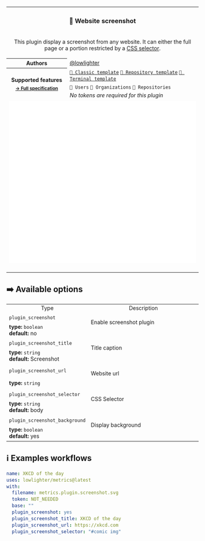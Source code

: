 <!--header-->
<table>
  <tr><th colspan="2"><h3>📸 Website screenshot</h3></th></tr>
  <tr><td colspan="2" align="center"><p>This plugin display a screenshot from any website.
It can either the full page or a portion restricted by a <a href="https://developer.mozilla.org/en-US/docs/Web/CSS/CSS_Selectors">CSS selector</a>.</p>
</td></tr>
<tr><th>Authors</th><td><a href="https://github.com/lowlighter">@lowlighter</a></td></tr>
  <tr>
    <th rowspan="3">Supported features<br><sub><a href="metadata.yml">→ Full specification</a></sub></th>
    <td><a href="/source/templates/classic/README.md"><code>📗 Classic template</code></a> <a href="/source/templates/repository/README.md"><code>📘 Repository template</code></a> <a href="/source/templates/terminal/README.md"><code>📙 Terminal template</code></a></td>
  </tr>
  <tr>
    <td><code>👤 Users</code> <code>👥 Organizations</code> <code>📓 Repositories</code></td>
  </tr>
  <tr>
    <td><i>No tokens are required for this plugin</i></td>
  </tr>
  <tr>
    <td colspan="2" align="center">
      <img src="https://github.com/lowlighter/metrics/blob/examples/metrics.plugin.screenshot.svg" alt=""></img>
      <img width="900" height="1" alt="">
    </td>
  </tr>
</table>
<!--/header-->

## ➡️ Available options

<!--options-->
<table>
  <tr>
    <td align="center" nowrap="nowrap">Type</i></td><td align="center" nowrap="nowrap">Description</td>
  </tr>
  <tr>
    <td nowrap="nowrap"><code>plugin_screenshot</code></td>
    <td rowspan="2"><p>Enable screenshot plugin</p>
<img width="900" height="1" alt=""></td>
  </tr>
  <tr>
    <td nowrap="nowrap"><b>type:</b> <code>boolean</code>
<br>
<b>default:</b> no<br></td>
  </tr>
  <tr>
    <td nowrap="nowrap"><code>plugin_screenshot_title</code></td>
    <td rowspan="2"><p>Title caption</p>
<img width="900" height="1" alt=""></td>
  </tr>
  <tr>
    <td nowrap="nowrap"><b>type:</b> <code>string</code>
<br>
<b>default:</b> Screenshot<br></td>
  </tr>
  <tr>
    <td nowrap="nowrap"><code>plugin_screenshot_url</code></td>
    <td rowspan="2"><p>Website url</p>
<img width="900" height="1" alt=""></td>
  </tr>
  <tr>
    <td nowrap="nowrap"><b>type:</b> <code>string</code>
<br></td>
  </tr>
  <tr>
    <td nowrap="nowrap"><code>plugin_screenshot_selector</code></td>
    <td rowspan="2"><p>CSS Selector</p>
<img width="900" height="1" alt=""></td>
  </tr>
  <tr>
    <td nowrap="nowrap"><b>type:</b> <code>string</code>
<br>
<b>default:</b> body<br></td>
  </tr>
  <tr>
    <td nowrap="nowrap"><code>plugin_screenshot_background</code></td>
    <td rowspan="2"><p>Display background</p>
<img width="900" height="1" alt=""></td>
  </tr>
  <tr>
    <td nowrap="nowrap"><b>type:</b> <code>boolean</code>
<br>
<b>default:</b> yes<br></td>
  </tr>
</table>
<!--/options-->

## ℹ️ Examples workflows

<!--examples-->
```yaml
name: XKCD of the day
uses: lowlighter/metrics@latest
with:
  filename: metrics.plugin.screenshot.svg
  token: NOT_NEEDED
  base: ""
  plugin_screenshot: yes
  plugin_screenshot_title: XKCD of the day
  plugin_screenshot_url: https://xkcd.com
  plugin_screenshot_selector: "#comic img"

```
<!--/examples-->
